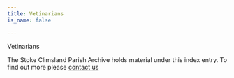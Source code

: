 ```yaml
---
title: Vetinarians
is_name: false

---
```


Vetinarians


The Stoke Climsland Parish Archive holds material under this index entry. To find out more please [contact us](/contact/)
